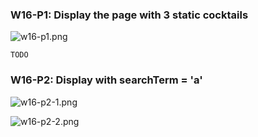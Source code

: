 ### W16-P1: Display the <Home /> page with 3 static cocktails
 
![w16-p1.png](TODO)
 
```
TODO
```

### W16-P2: Display <Home /> with searchTerm = 'a'
 
![w16-p2-1.png](TODO)
 
![w16-p2-2.png](TODO)
 
```

```
